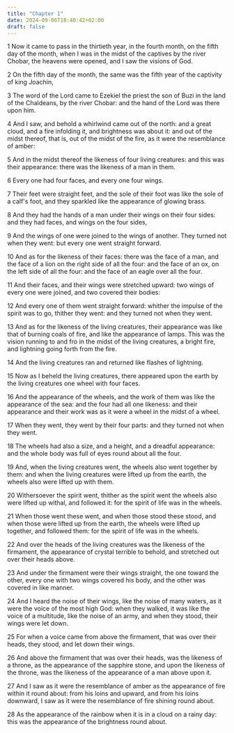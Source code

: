 ```yaml
---
title: "Chapter 1"
date: 2024-09-06T18:40:42+02:00
draft: false
---
```




1 Now it came to pass in the thirtieth year, in the fourth month, on the fifth day of the month, when I was in the midst of the captives by the river Chobar, the heavens were opened, and I saw the visions of God.

2 On the fifth day of the month, the same was the fifth year of the captivity of king Joachin,

3 The word of the Lord came to Ezekiel the priest the son of Buzi in the land of the Chaldeans, by the river Chobar: and the hand of the Lord was there upon him.

4 And I saw, and behold a whirlwind came out of the north: and a great cloud, and a fire infolding it, and brightness was about it: and out of the midst thereof, that is, out of the midst of the fire, as it were the resemblance of amber:

5 And in the midst thereof the likeness of four living creatures: and this was their appearance: there was the likeness of a man in them.

6 Every one had four faces, and every one four wings.

7 Their feet were straight feet, and the sole of their foot was like the sole of a calf's foot, and they sparkled like the appearance of glowing brass.

8 And they had the hands of a man under their wings on their four sides: and they had faces, and wings on the four sides,

9 And the wings of one were joined to the wings of another. They turned not when they went: but every one went straight forward.

10 And as for the likeness of their faces: there was the face of a man, and the face of a lion on the right side of all the four: and the face of an ox, on the left side of all the four: and the face of an eagle over all the four.

11 And their faces, and their wings were stretched upward: two wings of every one were joined, and two covered their bodies:

12 And every one of them went straight forward: whither the impulse of the spirit was to go, thither they went: and they turned not when they went.

13 And as for the likeness of the living creatures, their appearance was like that of burning coals of fire, and like the appearance of lamps. This was the vision running to and fro in the midst of the living creatures, a bright fire, and lightning going forth from the fire.

14 And the living creatures ran and returned like flashes of lightning.

15 Now as I beheld the living creatures, there appeared upon the earth by the living creatures one wheel with four faces.

16 And the appearance of the wheels, and the work of them was like the appearance of the sea: and the four had all one likeness: and their appearance and their work was as it were a wheel in the midst of a wheel.

17 When they went, they went by their four parts: and they turned not when they went.

18 The wheels had also a size, and a height, and a dreadful appearance: and the whole body was full of eyes round about all the four.

19 And, when the living creatures went, the wheels also went together by them: and when the living creatures were lifted up from the earth, the wheels also were lifted up with them.

20 Withersoever the spirit went, thither as the spirit went the wheels also were lifted up withal, and followed it: for the spirit of life was in the wheels.

21 When those went these went, and when those stood these stood, and when those were lifted up from the earth, the wheels were lifted up together, and followed them: for the spirit of life was in the wheels.

22 And over the heads of the living creatures was the likeness of the firmament, the appearance of crystal terrible to behold, and stretched out over their heads above.

23 And under the firmament were their wings straight, the one toward the other, every one with two wings covered his body, and the other was covered in like manner.

24 And I heard the noise of their wings, like the noise of many waters, as it were the voice of the most high God: when they walked, it was like the voice of a multitude, like the noise of an army, and when they stood, their wings were let down.

25 For when a voice came from above the firmament, that was over their heads, they stood, and let down their wings.

26 And above the firmament that was over their heads, was the likeness of a throne, as the appearance of the sapphire stone, and upon the likeness of the throne, was the likeness of the appearance of a man above upon it.

27 And I saw as it were the resemblance of amber as the appearance of fire within it round about: from his loins and upward, and from his loins downward, I saw as it were the resemblance of fire shining round about.

28 As the appearance of the rainbow when it is in a cloud on a rainy day: this was the appearance of the brightness round about.

